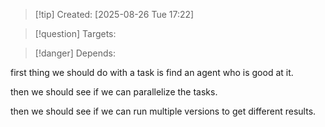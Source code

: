 
>[!tip] Created: [2025-08-26 Tue 17:22]

>[!question] Targets: 

>[!danger] Depends: 

first thing  we should do with a task is find an agent who is good at it.

then we should see if we can parallelize the tasks.

then we should see if we can run multiple versions to get different results.